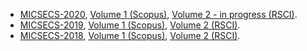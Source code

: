 
- [MICSECS-2020](http://2020.micsecs.org), [Volume 1 (Scopus)](http://ceur-ws.org/Vol-2893/), [Volume 2 - in progress (RSCI)]().
- [MICSECS-2019](http://2019.micsecs.org), [Volume 1 (Scopus)](http://ceur-ws.org/Vol-2590/), [Volume 2 (RSCI)](https://disk.yandex.ru/i/oxgngpMBn1LgUw).
- [MICSECS-2018](http://micsecs.org/micsecs2018.html), [Volume 1 (Scopus)](http://ceur-ws.org/Vol-2344/), [Volume 2 (RSCI)](https://micsecs.org/media/MICSECS_RUS_2018.pdf/).

